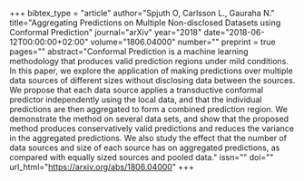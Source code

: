 +++
bibtex_type = "article"
author="Spjuth O, Carlsson L., Gauraha N."
title="Aggregating Predictions on Multiple Non-disclosed Datasets using Conformal Prediction"
journal="arXiv"
year="2018"
date="2018-06-12T00:00:00+02:00"
volume="1806.04000"
number=""
preprint = true
pages=""
abstract="Conformal Prediction is a machine learning methodology that produces valid prediction regions under mild conditions. In this paper, we explore the application of making predictions over multiple data sources of different sizes without disclosing data between the sources. We propose that each data source applies a transductive conformal predictor independently using the local data, and that the individual predictions are then aggregated to form a combined prediction region. We demonstrate the method on several data sets, and show that the proposed method produces conservatively valid predictions and reduces the variance in the aggregated predictions. We also study the effect that the number of data sources and size of each source has on aggregated predictions, as compared with equally sized sources and pooled data."
issn=""
doi=""
url_html="https://arxiv.org/abs/1806.04000"
+++
